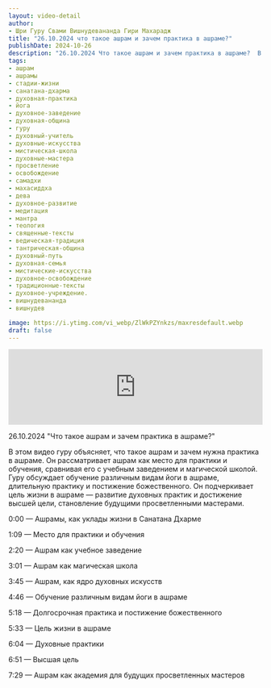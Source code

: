 ```yaml
---
layout: video-detail
author:
- Шри Гуру Свами Вишнудевананда Гири Махарадж
title: "26.10.2024 что такое ашрам и зачем практика в ашраме?"
publishDate: 2024-10-26
description: "26.10.2024 Что такое ашрам и зачем практика в ашраме?  В этом видео гуру объясняет, что такое ашрам и зачем нужна практика в ашраме. Он рассматривает ашрам как место для практики и обучения, сравнивая его с учебным заведением и магической школой."
tags: 
- ашрам
- ашрамы
- стадии-жизни
- санатана-дхарма
- духовная-практика
- йога
- духовное-заведение
- духовная-община
- гуру
- духовный-учитель
- духовные-искусства
- мистическая-школа
- духовные-мастера
- просветление
- освобождение
- самадхи
- махасиддха
- дева
- духовное-развитие
- медитация
- мантра
- теология
- священные-тексты
- ведическая-традиция
- тантрическая-община
- духовный-путь
- духовная-семья
- мистические-искусства
- духовное-освобождение
- традиционные-тексты
- духовное-учреждение.
- вишнудевананда
- вишнудев

image: https://i.ytimg.com/vi_webp/ZlWkPZYnkzs/maxresdefault.webp
draft: false
---
```


<iframe width="100%" src="https://www.youtube.com/embed/ZlWkPZYnkzs" frameborder="0" allowfullscreen=""></iframe> 

 26.10.2024 "Что такое ашрам и зачем практика в ашраме?"

 В этом видео гуру объясняет, что такое ашрам и зачем нужна практика в ашраме. Он рассматривает ашрам как место для практики и обучения, сравнивая его с учебным заведением и магической школой. Гуру обсуждает обучение различным видам йоги в ашраме, длительную практику и постижение божественного. Он подчеркивает цель жизни в ашраме — развитие духовных практик и достижение высшей цели, становление будущими просветленными мастерами.

  
 0:00 — Ашрамы, как уклады жизни в Санатана Дхарме 

 1:09 — Место для практики и обучения 

 2:20 — Ашрам как учебное заведение 

 3:01 — Ашрам как магическая школа 

 3:45 — Ашрам, как ядро духовных искусств

 4:46 — Обучение различным видам йоги в ашраме 

 5:18 — Долгосрочная практика и постижение божественного 

 5:33 — Цель жизни в ашраме 

 6:04 — Духовные практики 

 6:51 — Высшая цель 

 7:29 — Ашрам как академия для будущих просветленных мастеров

  

 